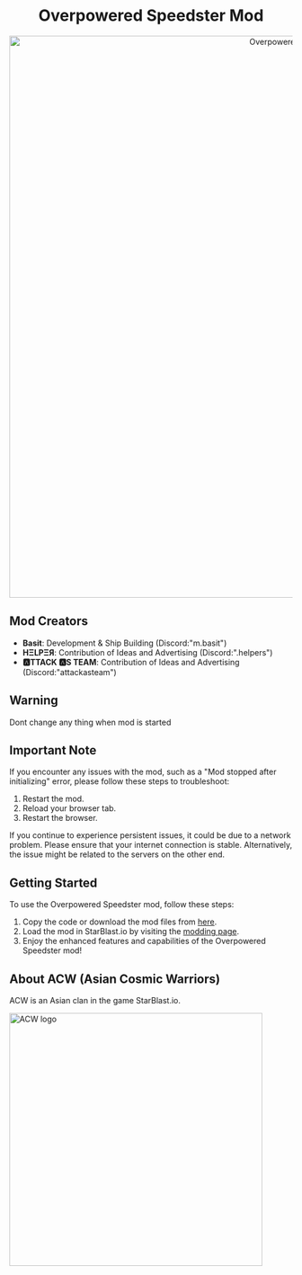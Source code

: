<div align="center">
  
# Overpowered Speedster Mod

  <p>
    <a href="https://github.com/Modraxis/Overpowered-Speedster/blob/main/Overpowered%20Speedster%20mod%20code.JS">
      <img src="https://github.com/Modraxis/Overpowered-Speedster/assets/117416934/ed295f76-3752-4126-a8fe-b53de94509c5" width="1000" alt="Overpowered Speedster" />
    </a>
  </p>
</div>

## Mod Creators
- **Basit**: Development & Ship Building (Discord:"m.basit")
- **HΞLPΞЯ**: Contribution of Ideas and Advertising (Discord:".helpers")
- **🅰TTACK 🅰S TEAM**: Contribution of Ideas and Advertising (Discord:"attackasteam")

## Warning
Dont change any thing when mod is started

## Important Note
If you encounter any issues with the mod, such as a "Mod stopped after initializing" error, please follow these steps to troubleshoot:
1. Restart the mod.
2. Reload your browser tab.
3. Restart the browser.

If you continue to experience persistent issues, it could be due to a network problem. Please ensure that your internet connection is stable. Alternatively, the issue might be related to the servers on the other end.

## Getting Started
To use the Overpowered Speedster mod, follow these steps:
1. Copy the code or download the mod files from [here](https://github.com/Modraxis/Overpowered-Speedster/blob/main/Overpowered%20Speedster%20mod%20code.JS).
2. Load the mod in StarBlast.io by visiting the [modding page](https://starblast.io/modding.html).
3. Enjoy the enhanced features and capabilities of the Overpowered Speedster mod!

## About ACW (Asian Cosmic Warriors)
ACW is an Asian clan in the game StarBlast.io.

<div align="left">
  <p>
    <img src="https://raw.githubusercontent.com/Modraxis/background/main/ACW%20logo.png" width="450" alt="ACW logo" />
  </p>
</div>
